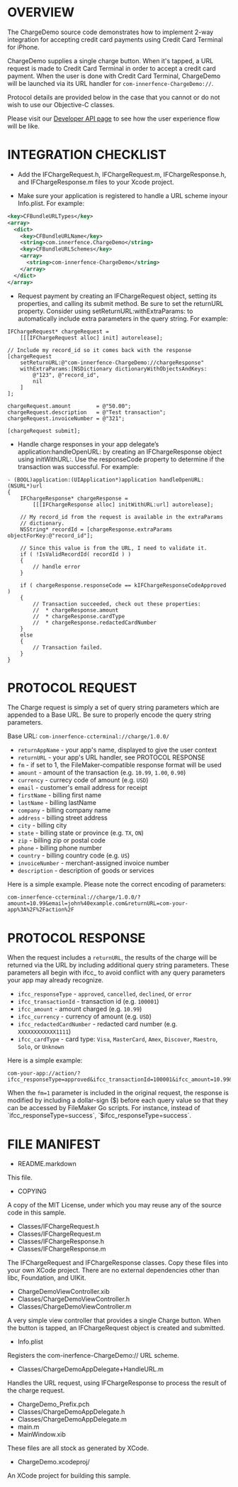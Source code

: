 OVERVIEW
========

The ChargeDemo source code demonstrates how to implement 2-way
integration for accepting credit card payments using Credit Card
Terminal for iPhone.

ChargeDemo supplies a single charge button. When it's tapped, a URL
request is made to Credit Card Terminal in order to accept a credit
card payment. When the user is done with Credit Card Terminal,
ChargeDemo will be launched via its URL handler for
`com-innerfence-ChargeDemo://`.

Protocol details are provided below in the case that you cannot or do
not wish to use our Objective-C classes.

Please visit our [Developer API
page](http://www.innerfence.com/apps/credit-card-terminal/app-developers)
to see how the user experience flow will be like.

INTEGRATION CHECKLIST
=====================

* Add the IFChargeRequest.h, IFChargeRequest.m, IFChargeResponse.h,
  and IFChargeResponse.m files to your Xcode project.

* Make sure your application is registered to handle a URL scheme
  inyour Info.plist. For example:

```xml
<key>CFBundleURLTypes</key>
<array>
  <dict>
    <key>CFBundleURLName</key>
    <string>com.innerfence.ChargeDemo</string>
    <key>CFBundleURLSchemes</key>
    <array>
      <string>com-innerfence-ChargeDemo</string>
    </array>
  </dict>
</array>
```

* Request payment by creating an IFChargeRequest object, setting its
  properties, and calling its submit method. Be sure to set the
  returnURL property. Consider using setReturnURL:withExtraParams: to
  automatically include extra parameters in the query string. For
  example:

```objc
IFChargeRequest* chargeRequest =
    [[[IFChargeRequest alloc] init] autorelease];

// Include my record_id so it comes back with the response
[chargeRequest
    setReturnURL:@"com-innerfence-ChargeDemo://chargeResponse"
    withExtraParams:[NSDictionary dictionaryWithObjectsAndKeys:
        @"123", @"record_id",
        nil
    ]
];

chargeRequest.amount        = @"50.00";
chargeRequest.description   = @"Test transaction";
chargeRequest.invoiceNumber = @"321";

[chargeRequest submit];
```

* Handle charge responses in your app delegate’s
  application:handleOpenURL: by creating an IFChargeResponse object
  using initWithURL:. Use the responseCode property to determine if
  the transaction was successful. For example:

```objc
- (BOOL)application:(UIApplication*)application handleOpenURL:(NSURL*)url
{
    IFChargeResponse* chargeResponse =
        [[[IFChargeResponse alloc] initWithURL:url] autorelease];

    // My record_id from the request is available in the extraParams
    // dictionary.
    NSString* recordId = [chargeResponse.extraParams objectForKey:@"record_id"];

    // Since this value is from the URL, I need to validate it.
    if ( !IsValidRecordId( recordId ) )
    {
        // handle error
    }

    if ( chargeResponse.responseCode == kIFChargeResponseCodeApproved )
    {
        // Transaction succeeded, check out these properties:
        //  * chargeResponse.amount
        //  * chargeResponse.cardType
        //  * chargeResponse.redactedCardNumber
    }
    else
    {
        // Transaction failed.
    }
}
```

PROTOCOL REQUEST
================

The Charge request is simply a set of query string parameters which
are appended to a Base URL. Be sure to properly encode the query
string parameters.

Base URL: `com-innerfence-ccterminal://charge/1.0.0/`

* `returnAppName` - your app's name, displayed to give the user context
* `returnURL` - your app's URL handler, see PROTOCOL RESPONSE
* `fm` - if set to 1, the FileMaker-compatible response format will be used
* `amount` - amount of the transaction (e.g. `10.99`, `1.00`, `0.90`)
* `currency` - currecy code of amount (e.g. `USD`)
* `email` - customer's email address for receipt
* `firstName` - billing first name
* `lastName` - billing lastName
* `company` - billing company name
* `address` - billing street address
* `city` - billing city
* `state` - billing state or province (e.g. `TX`, `ON`)
* `zip` - billing zip or postal code
* `phone` - billing phone number
* `country` - billing country code (e.g. `US`)
* `invoiceNumber` - merchant-assigned invoice number
* `description` - description of goods or services

Here is a simple example. Please note the correct encoding of parameters:

```
com-innerfence-ccterminal://charge/1.0.0/?amount=10.99&email=john%40example.com&returnURL=com-your-app%3A%2F%2Faction%2F
```

PROTOCOL RESPONSE
=================

When the request includes a `returnURL`, the results of the charge
will be returned via the URL by including additional query string
parameters. These parameters all begin with ifcc_ to avoid conflict
with any query parameters your app may already recognize.

* `ifcc_responseType` - `approved`, `cancelled`, `declined`, or `error`
* `ifcc_transactionId` - transaction id (e.g. `100001`)
* `ifcc_amount` - amount charged (e.g. `10.99`)
* `ifcc_currency` - currency of amount (e.g. `USD`)
* `ifcc_redactedCardNumber` - redacted card number (e.g. `XXXXXXXXXXXX1111`)
* `ifcc_cardType` - card type: `Visa`, `MasterCard`, `Amex`, `Discover`, `Maestro`, `Solo`, or `Unknown`

Here is a simple example:

```
com-your-app://action/?ifcc_responseType=approved&ifcc_transactionId=100001&ifcc_amount=10.99&ifcc_currency=USD&ifcc_redactedCardNumber=XXXXXXXXXXXX1111&ifcc_cardType=Visa
```

When the `fm=1` parameter is included in the original request, the
response is modified by including a dollar-sign ($) before each query
value so that they can be accessed by FileMaker Go scripts. For instance,
instead of `ifcc_responseType=success`, `$ifcc_responseType=success`.

FILE MANIFEST
=============

* README.markdown

This file.

* COPYING

A copy of the MIT License, under which you may reuse any of the source
code in this sample.

* Classes/IFChargeRequest.h
* Classes/IFChargeRequest.m
* Classes/IFChargeResponse.h
* Classes/IFChargeResponse.m

The IFChargeRequest and IFChargeResponse classes. Copy these files
into your own XCode project. There are no external dependencies other
than libc, Foundation, and UIKit.

* ChargeDemoViewController.xib
* Classes/ChargeDemoViewController.h
* Classes/ChargeDemoViewController.m

A very simple view controller that provides a single Charge
button. When the button is tapped, an IFChargeRequest object is
created and submitted.

* Info.plist

Registers the com-inerfence-ChargeDemo:// URL scheme.

* Classes/ChargeDemoAppDelegate+HandleURL.m

Handles the URL request, using IFChargeResponse to process the result
of the charge request.

* ChargeDemo_Prefix.pch
* Classes/ChargeDemoAppDelegate.h
* Classes/ChargeDemoAppDelegate.m
* main.m
* MainWindow.xib

These files are all stock as generated by XCode.

* ChargeDemo.xcodeproj/

An XCode project for building this sample.
